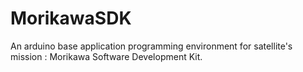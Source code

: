 MorikawaSDK
===========

An arduino base application programming environment for satellite's mission : Morikawa Software Development Kit.
